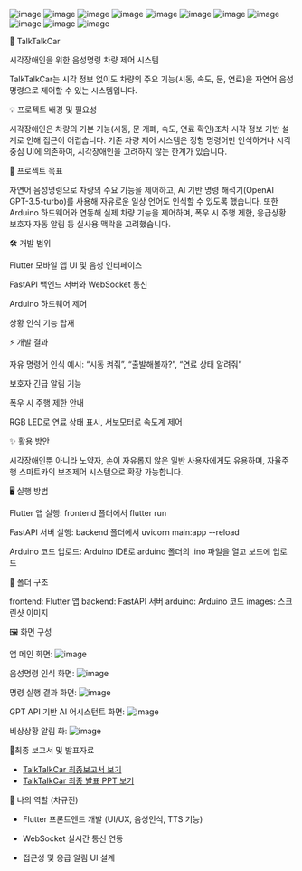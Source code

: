 ![image](https://github.com/user-attachments/assets/72955cbe-7e38-4fec-9fa0-256b11342a9a)
![image](https://github.com/user-attachments/assets/2e863443-3b9f-4b35-b05b-f7b2eae9f1b7)
![image](https://github.com/user-attachments/assets/a23e76a9-f72f-4a22-9e4c-2a4309359ed2)
![image](https://github.com/user-attachments/assets/191513bf-f5a8-4cfd-ab6e-fc042c2b7a14)
![image](https://github.com/user-attachments/assets/c1ddd8fd-d5f4-40ca-95d4-eac0613503b7)
![image](https://github.com/user-attachments/assets/5681c222-f938-4bdd-ac47-4a4d23916244)
![image](https://github.com/user-attachments/assets/f4f71365-49e0-460f-beeb-37a186dbc05e)
![image](https://github.com/user-attachments/assets/8be7b9bb-8b79-4f47-8d16-8071417159cc)
![image](https://github.com/user-attachments/assets/1bc92af6-b0f4-43f6-9b54-ca3de27f6b53)
![image](https://github.com/user-attachments/assets/8190787f-67d6-4a37-9dbc-c77568706d81)
![image](https://github.com/user-attachments/assets/414cc7ad-5a45-4519-b39d-7083a06599f8)

🚗 TalkTalkCar

시각장애인을 위한 음성명령 차량 제어 시스템

TalkTalkCar는 시각 정보 없이도 차량의 주요 기능(시동, 속도, 문, 연료)을 자연어 음성명령으로 제어할 수 있는 시스템입니다.

💡 프로젝트 배경 및 필요성

시각장애인은 차량의 기본 기능(시동, 문 개폐, 속도, 연료 확인)조차 시각 정보 기반 설계로 인해 접근이 어렵습니다. 기존 차량 제어 시스템은 정형 명령어만 인식하거나 시각 중심 UI에 의존하여, 시각장애인을 고려하지 않는 한계가 있습니다.

🎯 프로젝트 목표

자연어 음성명령으로 차량의 주요 기능을 제어하고, AI 기반 명령 해석기(OpenAI GPT-3.5-turbo)를 사용해 자유로운 일상 언어도 인식할 수 있도록 했습니다. 또한 Arduino 하드웨어와 연동해 실제 차량 기능을 제어하며, 폭우 시 주행 제한, 응급상황 보호자 자동 알림 등 실사용 맥락을 고려했습니다.

🛠️ 개발 범위

Flutter 모바일 앱 UI 및 음성 인터페이스

FastAPI 백엔드 서버와 WebSocket 통신

Arduino 하드웨어 제어

상황 인식 기능 탑재

⚡ 개발 결과

자유 명령어 인식 예시: “시동 켜줘”, “출발해볼까?”, “연료 상태 알려줘”

보호자 긴급 알림 기능

폭우 시 주행 제한 안내

RGB LED로 연료 상태 표시, 서보모터로 속도계 제어

✨ 활용 방안

시각장애인뿐 아니라 노약자, 손이 자유롭지 않은 일반 사용자에게도 유용하며, 자율주행 스마트카의 보조제어 시스템으로 확장 가능합니다.

🖥️ 실행 방법

Flutter 앱 실행: frontend 폴더에서 flutter run

FastAPI 서버 실행: backend 폴더에서 uvicorn main:app --reload

Arduino 코드 업로드: Arduino IDE로 arduino 폴더의 .ino 파일을 열고 보드에 업로드

📂 폴더 구조

frontend: Flutter 앱
backend: FastAPI 서버
arduino: Arduino 코드
images: 스크린샷 이미지

🖼️ 화면 구성 

앱 메인 화면: ![image](https://github.com/user-attachments/assets/1d97ffa8-38af-43b0-92cb-9b722282b2b5)

음성명령 인식 화면: ![image](https://github.com/user-attachments/assets/404d26cb-5760-4581-8afb-960ab1060568)

명령 실행 결과 화면: ![image](https://github.com/user-attachments/assets/b666678d-1288-4a5e-bf31-eed71d51694a)

GPT API 기반 AI 어시스턴트 화면: ![image](https://github.com/user-attachments/assets/149b9e79-abff-4c78-9b10-2a16e438362f)

비상상황 알림 화: ![image](https://github.com/user-attachments/assets/8b5a83e6-6464-4575-af5d-29fe8079a24b)


📄최종 보고서 및 발표자료

- [TalkTalkCar 최종보고서 보기](docs/%5B캡스톤_%EC%B5%9C%EC%A2%85%EB%B3%B4%EA%B3%A0%EC%84%9C%5D.pdf)
- [TalkTalkCar 최종 발표 PPT 보기](docs/TalkTalkCar_0611(%EC%B5%9C%EC%A2%85%20%EB%B0%9C%ED%91%9C%20PPT).pptx)


👤 나의 역할 (차규진)
- Flutter 프론트엔드 개발 (UI/UX, 음성인식, TTS 기능)

- WebSocket 실시간 통신 연동

- 접근성 및 응급 알림 UI 설계
